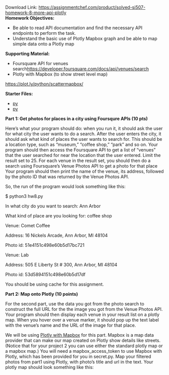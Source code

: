 Download Link: https://assignmentchef.com/product/solved-si507-homework-8-more-api-plotly
<br>
<strong>Homework Objectives:</strong>

<ul>

 <li>Be able to read API documentation and find the necessary API endpoints to perform the task.</li>

 <li>Understand the basic use of Plotly Mapbox graph and be able to map simple data onto a Plotly map</li>

</ul>




<strong>Supporting Material:</strong>

<ul>

 <li>Foursquare API for venues search<a href="https://developer.foursquare.com/docs/api/venues/search">https://developer.foursquare.com/docs/api/venues/search</a></li>

 <li>Plotly with Mapbox (to show street level map)</li>

</ul>

<a href="https://plot.ly/python/scattermapbox/">https://plot.ly/python/scattermapbox/</a>




<strong>Starter Files:</strong>

<ul>

 <li><a href="https://www.dropbox.com/s/mbdi8e89pwqwxof/hw8.py?dl=0">py</a></li>

 <li><a href="https://www.dropbox.com/s/cuc8lc1a5cal4t4/secret.py?dl=0">py</a></li>

</ul>




<strong>Part 1: Get photos for places in a city using Foursqure APIs (10 pts)</strong>



Here’s what your program should do: when you run it, it should ask the user for what city the user wants to do a search. After the user enters the city, it should ask what kind of places the user wants to search for. This should be a location type, such as “museum,” “coffee shop,” “park” and so on. Your program should then access the Foursquare API to get a list of “venues” that the user searched for near the location that the user entered. Limit the result set to 25. For each venue in the result set, you should then do a search using Foursquare’s Venue Photos API to get a photo for that place Your program should then print the name of the venue, its address, followed by the photo ID that was returned by the Venue Photos API.




So, the run of the program would look something like this:




$ python3 hw8.py

In what city do you want to search: Ann Arbor

What kind of place are you looking for: coffee shop

Venue: Comet Coffee

Address: 16 Nickels Arcade, Ann Arbor, MI 48104

Photo id: 51e4151c498e60b5d17bc721




Venue: Lab

Address: 505 E Liberty St # 300, Ann Arbor, MI 48104

Photo id: 53d5894151c498e60b5d17df







You should be using cache for this assignment.

<strong>Part 2: Map onto Plotly (10 points)</strong>




For the second part, use the data you got from the photo search to construct the full URL for the the image you got from the Venue Photos API. Your program should then display each venue in your result list on a plotly map. When you hover over a venue marker, it should pop up the text label with the venue’s name and the URL of the image for that place.




We will be using <a href="https://plot.ly/python/scattermapbox/">Plotly with Mapbox</a> for this part. Mapbox is a map data provider that can make our map created on Plotly show details like streets. (Notice that for your project 2 you can use either the standard plotly map or a mapbox map.) You will need a mapbox_access_token to use Mapbox with Plotly, which has been provided for you in secret.py. Map your filtered photos from part1 using Plotly, with photo’s title and url in the text. Your plotly map should look something like this:
